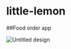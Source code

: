 # little-lemon

##Food order app


![Untitled design](https://github.com/Ahmed-makawi/little-lemon/assets/119809534/86db9de1-ecfc-46dc-abde-4088bbf27f94)

